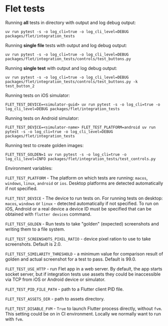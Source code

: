 # Flet tests

Running **all** tests in directory with output and log debug output:

```
uv run pytest -s -o log_cli=true -o log_cli_level=DEBUG packages/flet/integration_tests
```

Running **single file** tests with output and log debug output:

```
uv run pytest -s -o log_cli=true -o log_cli_level=DEBUG packages/flet/integration_tests/controls/test_buttons.py
```

Running **single test** with output and log debug output:

```
uv run pytest -s -o log_cli=true -o log_cli_level=DEBUG packages/flet/integration_tests/controls/test_buttons.py -k test_button_2
```

Running tests on iOS simulator:

```
FLET_TEST_DEVICE=<simulator-guid> uv run pytest -s -o log_cli=true -o log_cli_level=DEBUG packages/flet/integration_tests
```

Running tests on Android simulator:

```
FLET_TEST_DEVICE=<simulator-name> FLET_TEST_PLATFORM=android uv run pytest -s -o log_cli=true -o log_cli_level=DEBUG packages/flet/integration_tests
```

Running test to create golden images:

```
FLET_TEST_GOLDEN=1 uv run pytest -s -o log_cli=true -o log_cli_level=INFO packages/flet/integration_tests/test_controls.py
```

Environment variables:

`FLET_TEST_PLATFORM` - The platform on which tests are running: `macos`, `windows`, `linux`, `android` or `ios`. Desktop platforms are detected automatically if not specified.

`FLET_TEST_DEVICE` - The device to run tests on. For running tests on desktop: `macos`, `windows` or `linux` - detected automatically if not specified. To run on iOS, Android or a real device a device ID must be specified that can be obtained with `flutter devices` command.

`FLET_TEST_GOLDEN` - Run tests to take "golden" (expected) screenshots and writing them to a file system.

`FLET_TEST_SCREENSHOTS_PIXEL_RATIO` - device pixel ration to use to take screenshots. Default is 2.0.

`FLET_TEST_SIMILARITY_THRESHOLD` - a minimum value for comparison result of golden and actual screenshot for a test to pass. Default is 99.0.

`FLET_TEST_USE_HTTP` - run Flet app in a web server. By default, the app starts socket
server, but if integration tests use assets they could be inaccessible via TCP from iOS or
Android device or simulator.

`FLET_TEST_PID_FILE_PATH` - path to a Flutter client PID file.

`FLET_TEST_ASSETS_DIR` - path to assets directory.

`FLET_TEST_DISABLE_FVM` - `True` to launch Flutter process directly, without `fvm`. This setting could be on in CI environment. Locally we normally want to run with `fvm`.
